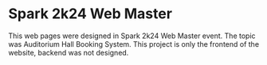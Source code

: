 # Spark 2k24 Web Master
This web pages were designed in Spark 2k24 Web Master event. The topic was Auditorium Hall Booking System. This project is only the frontend of the website, backend was not designed.

